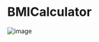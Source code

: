 # BMICalculator

![image](https://github.com/Swetha5021/BMICalculator/assets/110710815/29cb3717-8201-4135-aed4-31361cf8e347)
